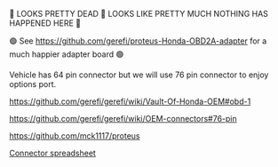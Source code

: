 🔴 LOOKS PRETTY DEAD 🔴 LOOKS LIKE PRETTY MUCH NOTHING HAS HAPPENED HERE 🔴

🟢 See https://github.com/gerefi/proteus-Honda-OBD2A-adapter for a much happier adapter board 🟢

Vehicle has 64 pin connector but we will use 76 pin connector to enjoy options port.

https://github.com/gerefi/gerefi/wiki/Vault-Of-Honda-OEM#obd-1





https://github.com/gerefi/gerefi/wiki/OEM-connectors#76-pin

https://github.com/mck1117/proteus

[Connector spreadsheet](https://docs.google.com/spreadsheets/d/140Fe12OpZBv8Qhg8LBWObd9Yapnt1oRYEAzMf3ZvtUQ)
